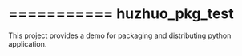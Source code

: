 ===========
huzhuo_pkg_test
===========
 
This project provides a demo for packaging and distributing python application.
